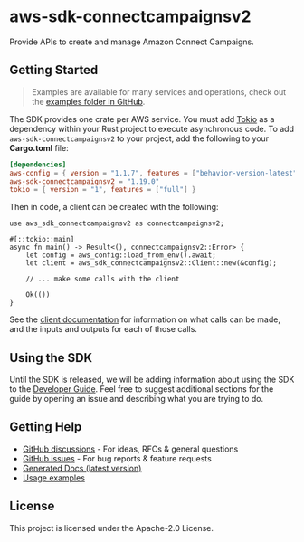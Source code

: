 # aws-sdk-connectcampaignsv2

Provide APIs to create and manage Amazon Connect Campaigns.

## Getting Started

> Examples are available for many services and operations, check out the
> [examples folder in GitHub](https://github.com/awslabs/aws-sdk-rust/tree/main/examples).

The SDK provides one crate per AWS service. You must add [Tokio](https://crates.io/crates/tokio)
as a dependency within your Rust project to execute asynchronous code. To add `aws-sdk-connectcampaignsv2` to
your project, add the following to your **Cargo.toml** file:

```toml
[dependencies]
aws-config = { version = "1.1.7", features = ["behavior-version-latest"] }
aws-sdk-connectcampaignsv2 = "1.19.0"
tokio = { version = "1", features = ["full"] }
```

Then in code, a client can be created with the following:

```rust,no_run
use aws_sdk_connectcampaignsv2 as connectcampaignsv2;

#[::tokio::main]
async fn main() -> Result<(), connectcampaignsv2::Error> {
    let config = aws_config::load_from_env().await;
    let client = aws_sdk_connectcampaignsv2::Client::new(&config);

    // ... make some calls with the client

    Ok(())
}
```

See the [client documentation](https://docs.rs/aws-sdk-connectcampaignsv2/latest/aws_sdk_connectcampaignsv2/client/struct.Client.html)
for information on what calls can be made, and the inputs and outputs for each of those calls.

## Using the SDK

Until the SDK is released, we will be adding information about using the SDK to the
[Developer Guide](https://docs.aws.amazon.com/sdk-for-rust/latest/dg/welcome.html). Feel free to suggest
additional sections for the guide by opening an issue and describing what you are trying to do.

## Getting Help

* [GitHub discussions](https://github.com/awslabs/aws-sdk-rust/discussions) - For ideas, RFCs & general questions
* [GitHub issues](https://github.com/awslabs/aws-sdk-rust/issues/new/choose) - For bug reports & feature requests
* [Generated Docs (latest version)](https://awslabs.github.io/aws-sdk-rust/)
* [Usage examples](https://github.com/awslabs/aws-sdk-rust/tree/main/examples)

## License

This project is licensed under the Apache-2.0 License.

